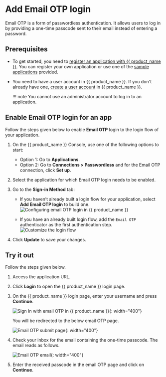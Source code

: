 # Add Email OTP login

Email OTP is a form of passwordless authentication. It allows users to log in by providing a one-time passcode sent to their email instead of entering a password.

## Prerequisites
- To get started, you need to [register an application with {{ product_name }}](../../applications/). You can register your own application or use one of the [sample applications](../../get-started/try-samples/) provided.

- You need to have a user account in {{ product_name }}. If you don't already have one, [create a user account](../../get-started/create-asgardeo-account/#create-a-user) in {{ product_name }}.

    !!! note
        You cannot use an administrator account to log in to an application.

## Enable Email OTP login for an app

Follow the steps given below to enable **Email OTP** login to the login flow of your application.

1. On the {{ product_name }} Console, use one of the following options to start:
    - Option 1: Go to **Applications**.
    - Option 2: Go to **Connections > Passwordless** and for the Email OTP connection, click **Set up**.

2. Select the application for which Email OTP login needs to be enabled.
3. Go to the **Sign-in Method** tab:

    - If you haven’t already built a login flow for your application, select **Add Email OTP login** to build one.
        ![Configuring email OTP login in {{ product_name }}](../../../assets/img/guides/passwordless/email-otp/add-email-otp-login.png)

    - If you have an already built login flow, add the `Email OTP` authenticator as the first authentication step.
        ![Customize the login flow](../../../assets/img/guides/passwordless/email-otp/add-email-otp-login-step.png)

4. Click **Update** to save your changes.

## Try it out

Follow the steps given below.

1. Access the application URL.
2. Click **Login** to open the {{ product_name }} login page.
3. On the {{ product_name }} login page, enter your username and press **Continue**.

    ![Sign In with email OTP in {{ product_name }}](../../../assets/img/guides/passwordless/email-otp/email-otp-login-page.png){: width="400"}

    You will be redirected to the below email OTP page.

    ![Email OTP submit page](../../../assets/img/guides/passwordless/email-otp/email-otp-submit-page.png){: width="400"}

4. Check your inbox for the email containing the one-time passcode. The email reads as follows.

    ![Email OTP email](../../../assets/img/guides/passwordless/email-otp/email-otp-email.png){: width="400"}

5. Enter the received passcode in the email OTP page and click on **Continue**.
